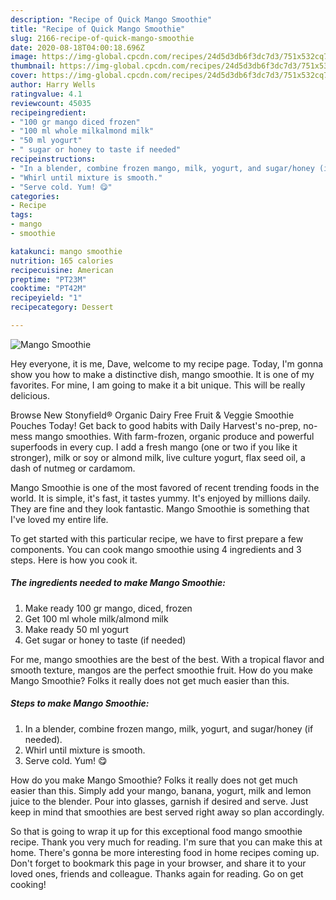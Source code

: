 ```yaml
---
description: "Recipe of Quick Mango Smoothie"
title: "Recipe of Quick Mango Smoothie"
slug: 2166-recipe-of-quick-mango-smoothie
date: 2020-08-18T04:00:18.696Z
image: https://img-global.cpcdn.com/recipes/24d5d3db6f3dc7d3/751x532cq70/mango-smoothie-recipe-main-photo.jpg
thumbnail: https://img-global.cpcdn.com/recipes/24d5d3db6f3dc7d3/751x532cq70/mango-smoothie-recipe-main-photo.jpg
cover: https://img-global.cpcdn.com/recipes/24d5d3db6f3dc7d3/751x532cq70/mango-smoothie-recipe-main-photo.jpg
author: Harry Wells
ratingvalue: 4.1
reviewcount: 45035
recipeingredient:
- "100 gr mango diced frozen"
- "100 ml whole milkalmond milk"
- "50 ml yogurt"
- " sugar or honey to taste if needed"
recipeinstructions:
- "In a blender, combine frozen mango, milk, yogurt, and sugar/honey (if needed)."
- "Whirl until mixture is smooth."
- "Serve cold. Yum! 😋"
categories:
- Recipe
tags:
- mango
- smoothie

katakunci: mango smoothie 
nutrition: 165 calories
recipecuisine: American
preptime: "PT23M"
cooktime: "PT42M"
recipeyield: "1"
recipecategory: Dessert

---
```



![Mango Smoothie](https://img-global.cpcdn.com/recipes/24d5d3db6f3dc7d3/751x532cq70/mango-smoothie-recipe-main-photo.jpg)

Hey everyone, it is me, Dave, welcome to my recipe page. Today, I'm gonna show you how to make a distinctive dish, mango smoothie. It is one of my favorites. For mine, I am going to make it a bit unique. This will be really delicious.

Browse New Stonyfield® Organic Dairy Free Fruit &amp; Veggie Smoothie Pouches Today! Get back to good habits with Daily Harvest&#39;s no-prep, no-mess mango smoothies. With farm-frozen, organic produce and powerful superfoods in every cup. I add a fresh mango (one or two if you like it stronger), milk or soy or almond milk, live culture yogurt, flax seed oil, a dash of nutmeg or cardamom.

Mango Smoothie is one of the most favored of recent trending foods in the world. It is simple, it's fast, it tastes yummy. It's enjoyed by millions daily. They are fine and they look fantastic. Mango Smoothie is something that I've loved my entire life.


To get started with this particular recipe, we have to first prepare a few components. You can cook mango smoothie using 4 ingredients and 3 steps. Here is how you cook it.

<!--inarticleads1-->

##### The ingredients needed to make Mango Smoothie:

1. Make ready 100 gr mango, diced, frozen
1. Get 100 ml whole milk/almond milk
1. Make ready 50 ml yogurt
1. Get  sugar or honey to taste (if needed)


For me, mango smoothies are the best of the best. With a tropical flavor and smooth texture, mangos are the perfect smoothie fruit. How do you make Mango Smoothie? Folks it really does not get much easier than this. 

<!--inarticleads2-->

##### Steps to make Mango Smoothie:

1. In a blender, combine frozen mango, milk, yogurt, and sugar/honey (if needed).
1. Whirl until mixture is smooth.
1. Serve cold. Yum! 😋


How do you make Mango Smoothie? Folks it really does not get much easier than this. Simply add your mango, banana, yogurt, milk and lemon juice to the blender. Pour into glasses, garnish if desired and serve. Just keep in mind that smoothies are best served right away so plan accordingly. 

So that is going to wrap it up for this exceptional food mango smoothie recipe. Thank you very much for reading. I'm sure that you can make this at home. There's gonna be more interesting food in home recipes coming up. Don't forget to bookmark this page in your browser, and share it to your loved ones, friends and colleague. Thanks again for reading. Go on get cooking!
